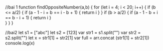 //bai 1 
function findOppositeNumber(a,b) {
for (let i = 4; i < 20; i++) {
    if (b <= a/2) { 
     if  (a - 1 - i + b == i - b + 1) {
        return i
    } 
    } if (b > a/2) {
     if (a - 1 - b + i == b - i + 1) {
         return i
     }   
    }
}
}

//bai2 
let s1 = ["abc"]
let s2 = [123]
var str1 = s1.split("") 
var str2 = s2.split("")
let x = str1[1] + str2[1] 
var full = arr.concat (str1[1] + str2[1])
console.log(x)
